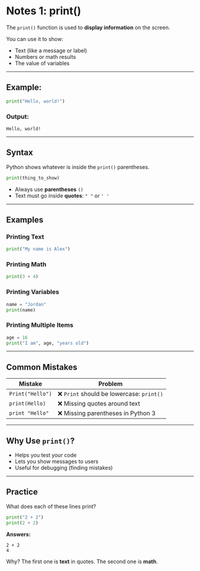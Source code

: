 # Notes 1: print()

The `print()` function is used to **display information** on the screen.

You can use it to show:

* Text (like a message or label)
* Numbers or math results
* The value of variables

---

## Example:

```python
print("Hello, world!")
```

### Output:

```
Hello, world!
```

---

## Syntax
Python shows whatever is inside the `print()` parentheses.

```python
print(thing_to_show)
```

* Always use **parentheses** `()`
* Text must go inside **quotes**: `" "` or `' '`

---

## Examples

### Printing Text

```python
print("My name is Alex")
```

### Printing Math

```python
print(3 + 4)
```

### Printing Variables

```python
name = "Jordan"
print(name)
```

### Printing Multiple Items

```python
age = 16
print("I am", age, "years old")
```

---

## Common Mistakes

| Mistake          | Problem                                  |
| ---------------- | ---------------------------------------- |
| `Print("Hello")` | ❌ `Print` should be lowercase: `print()` |
| `print(Hello)`   | ❌ Missing quotes around text             |
| `print "Hello"`  | ❌ Missing parentheses in Python 3        |

---

## Why Use `print()`?

* Helps you test your code
* Lets you show messages to users
* Useful for debugging (finding mistakes)

---

## Practice

What does each of these lines print?

```python
print("2 + 2")
print(2 + 2)
```

**Answers:**

```
2 + 2
4
```

Why? The first one is **text** in quotes. The second one is **math**.


